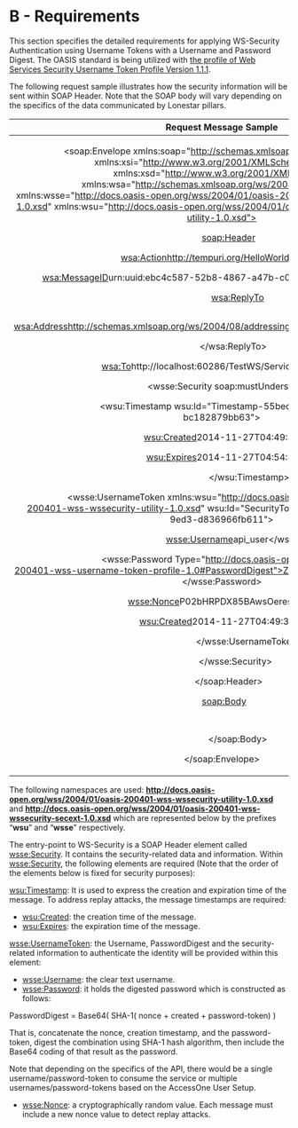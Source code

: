 # **B - Requirements**

This section specifies the detailed requirements for applying WS-Security Authentication using Username Tokens with a Username and Password Digest. The OASIS standard is being utilized with [the profile of Web Services Security Username Token Profile Version 1.1.1](http://docs.oasis-open.org/wss-m/wss/v1.1.1/os/wss-UsernameTokenProfile-v1.1.1-os.html).

The following request sample illustrates how the security information will be sent within SOAP Header. Note that the SOAP body will vary depending on the specifics of the data communicated by Lonestar pillars.

|Request Message Sample|
| :-: |
|<p><?xml version="1.0" encoding="utf-8"?></p><p><soap:Envelope xmlns:soap="http://schemas.xmlsoap.org/soap/envelope/" xmlns:xsi="http://www.w3.org/2001/XMLSchema-instance" xmlns:xsd="http://www.w3.org/2001/XMLSchema" xmlns:wsa="http://schemas.xmlsoap.org/ws/2004/08/addressing" xmlns:wsse="http://docs.oasis-open.org/wss/2004/01/oasis-200401-wss-wssecurity-secext-1.0.xsd" xmlns:wsu="http://docs.oasis-open.org/wss/2004/01/oasis-200401-wss-wssecurity-utility-1.0.xsd"></p><p>`	`<soap:Header></p><p>`		`<wsa:Action>http://tempuri.org/HelloWorld</wsa:Action></p><p>`		`<wsa:MessageID>urn:uuid:ebc4c587-52b8-4867-a47b-c0ddc750fc10</wsa:MessageID></p><p>`		`<wsa:ReplyTo></p><p>`			`<wsa:Address>http://schemas.xmlsoap.org/ws/2004/08/addressing/role/anonymous</wsa:Address></p><p>`		`</wsa:ReplyTo></p><p>`		`<wsa:To>http://localhost:60286/TestWS/Service.asmx</wsa:To></p><p>`		`<wsse:Security soap:mustUnderstand="1"></p><p>`			`<wsu:Timestamp wsu:Id="Timestamp-55bec23e-030a-461b-9474-bc182879bb63"></p><p>`				`<wsu:Created>2014-11-27T04:49:32Z</wsu:Created></p><p>`				`<wsu:Expires>2014-11-27T04:54:32Z</wsu:Expires></p><p>`			`</wsu:Timestamp></p><p>`			`<wsse:UsernameToken xmlns:wsu="http://docs.oasis-open.org/wss/2004/01/oasis-200401-wss-wssecurity-utility-1.0.xsd" wsu:Id="SecurityToken-95440d2c-3046-4aab-9ed3-d836966fb611"></p><p>`				`<wsse:Username>api\_user</wsse:Username></p><p>`				`<wsse:Password Type="http://docs.oasis-open.org/wss/2004/01/oasis-200401-wss-username-token-profile-1.0#PasswordDigest">Z9DtKSZJ1N4hfi0blPNd6wNxIx4=</wsse:Password></p><p>`				`<wsse:Nonce>P02bHRPDX85BAwsOeresGw==</wsse:Nonce></p><p>`				`<wsu:Created>2014-11-27T04:49:32Z</wsu:Created></p><p>`			`</wsse:UsernameToken></p><p>`		`</wsse:Security></p><p>`	`</soap:Header></p><p>`	`<soap:Body></p><p>`		`<!-- SOAP Body Data -->	</p><p>`       `</soap:Body></p><p></soap:Envelope></p><p></p>|

The following namespaces are used: **http://docs.oasis-open.org/wss/2004/01/oasis-200401-wss-wssecurity-utility-1.0.xsd** and **http://docs.oasis-open.org/wss/2004/01/oasis-200401-wss-wssecurity-secext-1.0.xsd** which are represented below by the prefixes “**wsu**” and “**wsse**” respectively.

The entry-point to WS-Security is a SOAP Header element called <wsse:Security>. It contains the security-related data and information. Within <wsse:Security>, the following elements are required (Note that the order of the elements below is fixed for security purposes):

<wsu:Timestamp>: It is used to express the creation and expiration time of the message. To address replay attacks, the message timestamps are required:

- <wsu:Created>: the creation time of the message.
- <wsu:Expires>: the expiration time of the message.

<wsse:UsernameToken>: the Username, PasswordDigest and the security-related information to authenticate the identity will be provided within this element:

- <wsse:Username>: the clear text username. 
- <wsse:Password>: it holds the digested password which is constructed as follows:

PasswordDigest = Base64( SHA-1( nonce + created + password-token) )

That is, concatenate the nonce, creation timestamp, and the password-token, digest the combination using SHA-1 hash algorithm, then include the Base64 coding of that result as the password.

Note that depending on the specifics of the API, there would be a single username/password-token to consume the service or multiple usernames/password-tokens based on the AccessOne User Setup.

- <wsse:Nonce>: a cryptographically random value. Each message must include a new nonce value to detect replay attacks.

